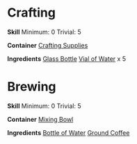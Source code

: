 <!-- TITLE: Bottle of Water -->
<!-- SUBTITLE: A glass bottle full of still water -->




# Crafting
**Skill**
Minimum: 0
Trivial: 5

**Container**
[Crafting Supplies](crafting-supplies)

**Ingredients**
[Glass Bottle](glass-bottle)
[Vial of Water](vial-of-water) x 5

# Brewing
**Skill**
Minimum: 0
Trivial: 5

**Container**
[Mixing Bowl](mixing-bowl)

**Ingredients**
[Bottle of Water](bottle-of-water)
[Ground Coffee](ground-coffee)